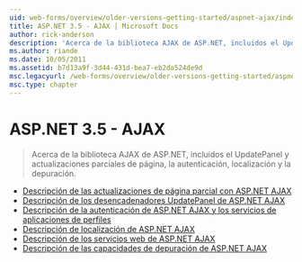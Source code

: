 ```yaml
---
uid: web-forms/overview/older-versions-getting-started/aspnet-ajax/index
title: ASP.NET 3.5 - AJAX | Microsoft Docs
author: rick-anderson
description: 'Acerca de la biblioteca AJAX de ASP.NET, incluidos el UpdatePanel y actualizaciones parciales de página, la autenticación, localización y la depuración.'
ms.author: riande
ms.date: 10/05/2011
ms.assetid: b7d13a9f-3d44-431d-bea7-eb2da524de9d
msc.legacyurl: /web-forms/overview/older-versions-getting-started/aspnet-ajax
msc.type: chapter
---
```

<a name="aspnet-35---ajax"></a>ASP.NET 3.5 - AJAX
====================
> Acerca de la biblioteca AJAX de ASP.NET, incluidos el UpdatePanel y actualizaciones parciales de página, la autenticación, localización y la depuración.


- [Descripción de las actualizaciones de página parcial con ASP.NET AJAX](understanding-partial-page-updates-with-asp-net-ajax.md)
- [Descripción de los desencadenadores UpdatePanel de ASP.NET AJAX](understanding-asp-net-ajax-updatepanel-triggers.md)
- [Descripción de la autenticación de ASP.NET AJAX y los servicios de aplicaciones de perfiles](understanding-asp-net-ajax-authentication-and-profile-application-services.md)
- [Descripción de localización de ASP.NET AJAX](understanding-asp-net-ajax-localization.md)
- [Descripción de los servicios web de ASP.NET AJAX](understanding-asp-net-ajax-web-services.md)
- [Descripción de las capacidades de depuración de ASP.NET AJAX](understanding-asp-net-ajax-debugging-capabilities.md)
